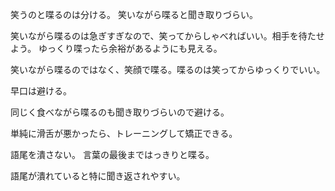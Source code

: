 笑うのと喋るのは分ける。
笑いながら喋ると聞き取りづらい。

笑いながら喋るのは急ぎすぎなので、笑ってからしゃべればいい。相手を待たせよう。
ゆっくり喋ったら余裕があるようにも見える。

笑いながら喋るのではなく、笑顔で喋る。喋るのは笑ってからゆっくりでいい。

早口は避ける。

同じく食べながら喋るのも聞き取りづらいので避ける。

単純に滑舌が悪かったら、トレーニングして矯正できる。

語尾を潰さない。
言葉の最後まではっきりと喋る。

語尾が潰れていると特に聞き返されやすい。
